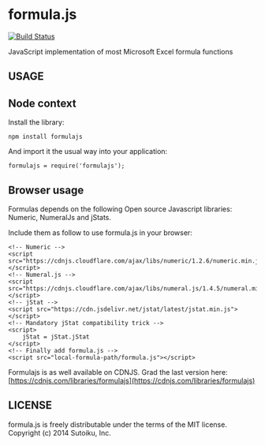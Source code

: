 formula.js
==========

[![Build Status](https://drone.io/github.com/sutoiku/formula.js/status.png)](https://drone.io/github.com/sutoiku/formula.js/latest)

JavaScript implementation of most Microsoft Excel formula functions

USAGE
-----

## Node context

Install the library:

    npm install formulajs

And import it the usual way into your application:

    formulajs = require('formulajs');

## Browser usage

Formulas depends on the following Open source Javascript libraries: Numeric, NumeralJs and jStats.

Include them as follow to use formula.js in your browser:

    <!-- Numeric -->
    <script src="https://cdnjs.cloudflare.com/ajax/libs/numeric/1.2.6/numeric.min.js"></script>
    <!-- Numeral.js -->
    <script src="https://cdnjs.cloudflare.com/ajax/libs/numeral.js/1.4.5/numeral.min.js"></script>
    <!-- jStat -->
    <script src="https://cdn.jsdelivr.net/jstat/latest/jstat.min.js"></script>
    <!-- Mandatory jStat compatibility trick -->
    <script>
        jStat = jStat.jStat
    </script>
    <!-- Finally add formula.js -->
    <script src="local-formula-path/formula.js"></script>


Formulajs is as well available on CDNJS. Grad the last version here: [https://cdnjs.com/libraries/formulajs](https://cdnjs.com/libraries/formulajs)

LICENSE
-------

formula.js is freely distributable under the terms of the MIT license.
Copyright (c) 2014 Sutoiku, Inc.
